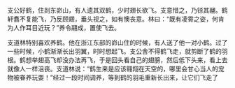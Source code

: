 支公好鹤，住剡东峁山，有人遗其双鹤，少时翅长欲飞。支意惜之，乃铩其翮。鹤轩翥不复能飞，乃反顾翅，垂头视之，如有懊丧意。林曰：“既有凌霄之姿，何肯为人作耳目近玩？”养令翮成，置使飞去。

支道林特别喜欢养鹤。他在浙江东部的峁山住的时候，有人送了他一对小鹤。过了一些时候，小鹤渐渐长出羽翼，时时想起飞。支公舍不得鹤飞走，就剪断了鹤的羽根。鹤想举翅高飞却没办法再飞，于是回头看自己的翅膀，然后低下头来，看上去就像人一样沮丧。支道林说：“鹤生来是应该翱翔在天空的，哪里会甘心当人的宠物被眷养玩耍！”经过一段时间调养，等到鹤的羽毛重新长出来，让它们飞走了
